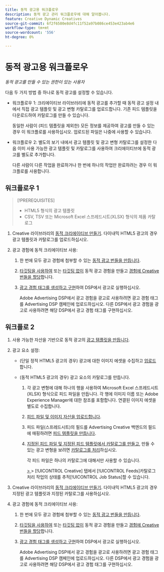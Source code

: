 ```yaml
---
title: 동적 광고용 워크플로우
description: 동적 광고 관리 워크플로우에 대해 알아봅니다.
feature: Creative Dynamic Creatives
source-git-commit: 6f2f6580e8d4fc11f52a97b086ce453e423ab4e6
workflow-type: tm+mt
source-wordcount: '556'
ht-degree: 0%

---
```


# 동적 광고용 워크플로우

*동적 광고를 만들 수 있는 권한이 있는 사용자*

다음 두 가지 방법 중 하나로 동적 광고를 설정할 수 있습니다.

* 워크플로우 1: 크리에이티브 라이브러리에 동적 광고를 추가할 때 동적 광고 설정 내에서 직접 광고 템플릿 및 광고 변형 카탈로그를 업로드합니다. 기존 피드 템플릿을 다운로드하여 카탈로그를 만들 수 있습니다.

  동일한 사람이 (피드 템플릿을 제외한) 모든 정보를 제공하여 광고를 만들 수 있는 경우 이 워크플로를 사용하십시오. 업로드된 파일은 나중에 사용할 수 있습니다.

* 워크플로우 2: 별도의 보기 내에서 광고 템플릿 및 광고 변형 카탈로그를 설정한 다음 이미 사용 가능한 광고 템플릿 및 카탈로그를 사용하여 크리에이티브에 동적 광고를 별도로 추가합니다.

  다른 사람이 다른 작업을 완료하거나 한 번에 하나의 작업만 완료하려는 경우 이 워크플로를 사용합니다.

## 워크플로우 1

>[!PREREQUISITES]
>
>* HTML5 형식의 광고 템플릿
>* CSV, TSV 또는 Microsoft Excel 스프레드시트(XLSX) 형식의 제품 카탈로그

1. Creative 라이브러리의 [동적 크리에이티브 만들기](/help/creative/creative-libraries/creative-add-dynamic.md). 다이내믹 HTML5 광고의 경우 광고 템플릿과 카탈로그를 업로드하십시오.

1. 광고 경험에 동적 크리에이티브 사용:

   1. 한 번에 모두 광고 경험에 첨부할 수 있는 [동적 광고 번들을 만듭니다](/help/creative/creative-libraries/bundle-manage.md).

   1. [타깃팅을 사용하여](/help/creative/experiences/experience-create-targeting.md) 또는 [타깃팅 없이](/help/creative/experiences/experience-create-no-targeting.md) 동적 광고 경험을 만들고 [경험에 Creative 번들을 할당](/help/creative/experiences/experience-assign-creative-bundles.md)합니다.

   1. [광고 경험 태그를 생성하고 구현](/help/creative/experiences/experience-tag-export.md)하여 DSP에서 광고로 실행하십시오.

      Adobe Advertising DSP에서 광고 경험을 광고로 사용하려면 광고 경험 태그를 Advertising DSP 캠페인에 업로드하십시오. 다른 DSP에서 광고 경험을 광고로 사용하려면 해당 DSP에서 광고 경험 태그를 구현하십시오.

## 워크플로 2

1. 사용 가능한 자산을 기반으로 동적 광고의 [광고 템플릿을 만듭니다](/help/creative/ad-templates/ad-template-manage.md).

1. 광고 요소 설정:

   * (단일 정적 HTML5 광고의 경우) 광고에 대한 이미지 에셋을 수집하고 [업로드](/help/creative/feeds/asset-manage.md)합니다.

   * (동적 HTML5 광고의 경우) 광고 요소의 카탈로그를 만듭니다.

      1. 각 광고 변형에 대해 하나의 행을 사용하여 Microsoft Excel 스프레드시트(XLSX) 형식으로 피드 파일을 만듭니다. 각 행에 이미지 이름 또는 Adobe Experience Manager에 대한 참조를 포함합니다. 연결된 이미지 에셋을 별도로 수집합니다.

      1. [피드 파일 및 이미지 자산을 업로드합니다](/help/creative/feeds/asset-manage.md).

      1. 피드 파일(스프레드시트)의 필드를 Advertising Creative 백엔드의 필드에 매핑하려면 [피드 템플릿을 만듭니다](/help/creative/feeds/feed-template-manage.md).

      1. [지정된 피드 파일 및 지정된 피드 템플릿에서 카탈로그를 만들고](/help/creative/feeds/catalog-manage.md#feed-catalog-create), 만들 수 있는 광고 변형을 보려면 [카탈로그를 처리](/help/creative/feeds/catalog-manage.md#feed-catalog-process)하십시오.

         각 피드 파일은 하나의 카탈로그에 대해서만 사용할 수 있습니다.

         [ > ](/help/creative/feeds/job-status-track.md) > [!UICONTROL Creative] 탭에서 [!UICONTROL Feeds]카탈로그 처리 작업의 상태를 추적[!UICONTROL Job Status]할 수 있습니다.

1. Creative 라이브러리의 [동적 크리에이티브 만들기](/help/creative/creative-libraries/creative-add-dynamic.md). 다이내믹 HTML5 광고의 경우 지정된 광고 템플릿과 지정된 카탈로그를 사용하십시오.

1. 광고 경험에 동적 크리에이티브 사용:

   1. 한 번에 모두 광고 경험에 첨부할 수 있는 [동적 광고 번들을 만듭니다](/help/creative/creative-libraries/bundle-manage.md).

   1. [타깃팅을 사용하여](/help/creative/experiences/experience-create-targeting.md) 또는 [타깃팅 없이](/help/creative/experiences/experience-create-no-targeting.md) 동적 광고 경험을 만들고 [경험에 Creative 번들을 할당](/help/creative/experiences/experience-assign-creative-bundles.md)합니다.

   1. [광고 경험 태그를 생성하고 구현](/help/creative/experiences/experience-tag-export.md)하여 DSP에서 광고로 실행하십시오.

      Adobe Advertising DSP에서 광고 경험을 광고로 사용하려면 광고 경험 태그를 Advertising DSP 캠페인에 업로드하십시오. 다른 DSP에서 광고 경험을 광고로 사용하려면 해당 DSP에서 광고 경험 태그를 구현하십시오.
